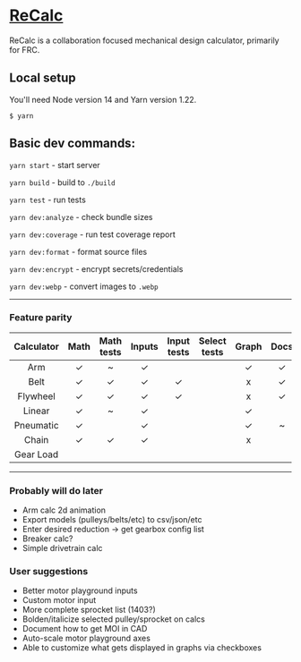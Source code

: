 # [ReCalc](https://reca.lc/)

ReCalc is a collaboration focused mechanical design calculator, primarily for FRC.

## Local setup

You'll need Node version 14 and Yarn version 1.22.

```
$ yarn
```

## Basic dev commands:

`yarn start` - start server

`yarn build` - build to `./build`

`yarn test` - run tests

`yarn dev:analyze` - check bundle sizes

`yarn dev:coverage` - run test coverage report

`yarn dev:format` - format source files

`yarn dev:encrypt` - encrypt secrets/credentials

`yarn dev:webp` - convert images to `.webp`

---

### Feature parity

| Calculator | Math | Math tests | Inputs | Input tests | Select tests | Graph | Docs | Labels |
|:----------:|:----:|:----------:|:------:|:-----------:|:------------:|:-----:|:----:|:------:|
|    Arm     |  ✓   |     ~      |   ✓    |             |              |   ✓   |  ✓   |   ✓    |
|    Belt    |  ✓   |     ✓      |   ✓    |      ✓      |              |   x   |  ✓   |   ✓    |
|  Flywheel  |  ✓   |     ✓      |   ✓    |      ✓      |              |   x   |  ✓   |   ✓    |
|   Linear   |  ✓   |     ~      |   ✓    |             |              |   ✓   |      |   ✓    |
| Pneumatic  |  ✓   |            |   ✓    |             |              |   ✓   |  ~   |   ✓    |
|   Chain    |  ✓   |     ✓      |   ✓    |             |              |   x   |      |   ✓    |
| Gear Load  |      |            |        |             |              |       |      |        |

---

### Probably will do later

* Arm calc 2d animation
* Export models (pulleys/belts/etc) to csv/json/etc
* Enter desired reduction -> get gearbox config list
* Breaker calc?
* Simple drivetrain calc


### User suggestions

* Better motor playground inputs
* Custom motor input
* More complete sprocket list (1403?)
* Bolden/italicize selected pulley/sprocket on calcs
* Document how to get MOI in CAD
* Auto-scale motor playground axes
* Able to customize what gets displayed in graphs via checkboxes

